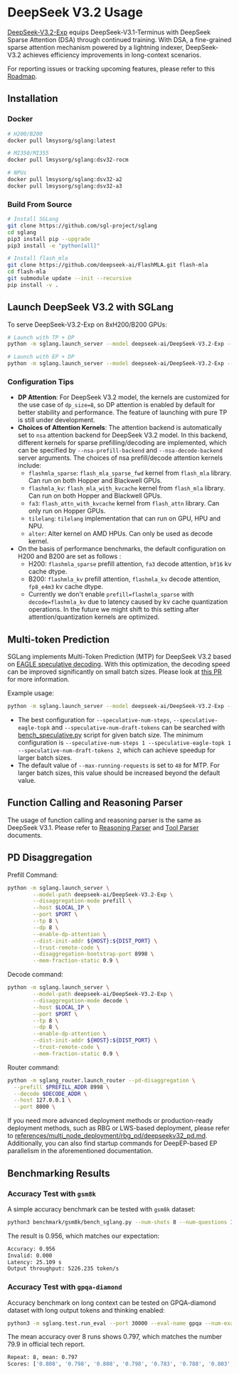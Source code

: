 # DeepSeek V3.2 Usage

[DeepSeek-V3.2-Exp](https://huggingface.co/deepseek-ai/DeepSeek-V3.2-Exp) equips DeepSeek-V3.1-Terminus with DeepSeek Sparse Attention (DSA) through continued training. With DSA, a fine-grained sparse attention mechanism powered by a lightning indexer, DeepSeek-V3.2 achieves efficiency improvements in long-context scenarios.

For reporting issues or tracking upcoming features, please refer to this [Roadmap](https://github.com/sgl-project/sglang/issues/11060).

## Installation

### Docker

```bash
# H200/B200
docker pull lmsysorg/sglang:latest

# MI350/MI355
docker pull lmsysorg/sglang:dsv32-rocm

# NPUs
docker pull lmsysorg/sglang:dsv32-a2
docker pull lmsysorg/sglang:dsv32-a3
```

### Build From Source

```bash
# Install SGLang
git clone https://github.com/sgl-project/sglang
cd sglang
pip3 install pip --upgrade
pip3 install -e "python[all]"

# Install flash_mla
git clone https://github.com/deepseek-ai/FlashMLA.git flash-mla
cd flash-mla
git submodule update --init --recursive
pip install -v .
```
## Launch DeepSeek V3.2 with SGLang

To serve DeepSeek-V3.2-Exp on 8xH200/B200 GPUs:

```bash
# Launch with TP + DP
python -m sglang.launch_server --model deepseek-ai/DeepSeek-V3.2-Exp --tp 8 --dp 8 --enable-dp-attention

# Launch with EP + DP
python -m sglang.launch_server --model deepseek-ai/DeepSeek-V3.2-Exp --tp 8 --ep 8 --dp 8 --enable-dp-attention
```

### Configuration Tips
- **DP Attention**: For DeepSeek V3.2 model, the kernels are customized for the use case of `dp_size=8`, so DP attention is enabled by default for better stability and performance. The feature of launching with pure TP is still under development.
- **Choices of Attention Kernels**: The attention backend is automatically set to `nsa` attention backend for DeepSeek V3.2 model. In this backend, different kernels for sparse prefilling/decoding are implemented, which can be specified by `--nsa-prefill-backend` and `--nsa-decode-backend` server arguments. The choices of nsa prefill/decode attention kernels include:
  - `flashmla_sparse`: `flash_mla_sparse_fwd` kernel from `flash_mla` library. Can run on both Hopper and Blackwell GPUs.
  - `flashmla_kv`: `flash_mla_with_kvcache` kernel from `flash_mla` library. Can run on both Hopper and Blackwell GPUs.
  - `fa3`: `flash_attn_with_kvcache` kernel from `flash_attn` library. Can only run on Hopper GPUs.
  - `tilelang`: `tilelang` implementation that can run on GPU, HPU and NPU.
  - `alter`: Alter kernel on AMD HPUs. Can only be used as decode kernel.
- On the basis of performance benchmarks, the default configuration on H200 and B200 are set as follows :
  - H200: `flashmla_sparse` prefill attention, `fa3` decode attention, `bf16` kv cache dtype.
  - B200: `flashmla_kv` prefill attention, `flashmla_kv` decode attention, `fp8_e4m3` kv cache dtype.
  - Currently we don't enable `prefill=flashmla_sparse` with `decode=flashmla_kv` due to latency caused by kv cache quantization operations. In the future we might shift to this setting after attention/quantization kernels are optimized.

## Multi-token Prediction
SGLang implements Multi-Token Prediction (MTP) for DeepSeek V3.2 based on [EAGLE speculative decoding](https://docs.sglang.ai/advanced_features/speculative_decoding.html#EAGLE-Decoding). With this optimization, the decoding speed can be improved significantly on small batch sizes. Please look at [this PR](https://github.com/sgl-project/sglang/pull/11652) for more information.

Example usage:
```bash
python -m sglang.launch_server --model deepseek-ai/DeepSeek-V3.2-Exp --tp 8 --dp 8 --enable-dp-attention --speculative-algorithm EAGLE --speculative-num-steps 3 --speculative-eagle-topk 1 --speculative-num-draft-tokens 4
```
- The best configuration for `--speculative-num-steps`, `--speculative-eagle-topk` and `--speculative-num-draft-tokens` can be searched with [bench_speculative.py](https://github.com/sgl-project/sglang/blob/main/scripts/playground/bench_speculative.py) script for given batch size. The minimum configuration is `--speculative-num-steps 1 --speculative-eagle-topk 1 --speculative-num-draft-tokens 2`, which can achieve speedup for larger batch sizes.
- The default value of  `--max-running-requests` is set to `48` for MTP. For larger batch sizes, this value should be increased beyond the default value.


## Function Calling and Reasoning Parser
The usage of function calling and reasoning parser is the same as DeepSeek V3.1. Please refer to [Reasoning Parser](https://docs.sglang.ai/advanced_features/separate_reasoning.html) and [Tool Parser](https://docs.sglang.ai/advanced_features/tool_parser.html) documents.

## PD Disaggregation

Prefill Command:
```bash
python -m sglang.launch_server \
        --model-path deepseek-ai/DeepSeek-V3.2-Exp \
        --disaggregation-mode prefill \
        --host $LOCAL_IP \
        --port $PORT \
        --tp 8 \
        --dp 8 \
        --enable-dp-attention \
        --dist-init-addr ${HOST}:${DIST_PORT} \
        --trust-remote-code \
        --disaggregation-bootstrap-port 8998 \
        --mem-fraction-static 0.9 \
```

Decode command:
```bash
python -m sglang.launch_server \
        --model-path deepseek-ai/DeepSeek-V3.2-Exp \
        --disaggregation-mode decode \
        --host $LOCAL_IP \
        --port $PORT \
        --tp 8 \
        --dp 8 \
        --enable-dp-attention \
        --dist-init-addr ${HOST}:${DIST_PORT} \
        --trust-remote-code \
        --mem-fraction-static 0.9 \
```

Router command:
```bash
python -m sglang_router.launch_router --pd-disaggregation \
  --prefill $PREFILL_ADDR 8998 \
  --decode $DECODE_ADDR \
  --host 127.0.0.1 \
  --port 8000 \
```

If you need more advanced deployment methods or production-ready deployment methods, such as RBG or LWS-based deployment, please refer to [references/multi_node_deployment/rbg_pd/deepseekv32_pd.md](../references/multi_node_deployment/rbg_pd/deepseekv32_pd.md). Additionally, you can also find startup commands for DeepEP-based EP parallelism in the aforementioned documentation.


## Benchmarking Results

### Accuracy Test with `gsm8k`
A simple accuracy benchmark can be tested with `gsm8k` dataset:
```bash
python3 benchmark/gsm8k/bench_sglang.py --num-shots 8 --num-questions 1319 --parallel 1319
```

The result is 0.956, which matches our expectation:
```bash
Accuracy: 0.956
Invalid: 0.000
Latency: 25.109 s
Output throughput: 5226.235 token/s
```


### Accuracy Test with `gpqa-diamond`

Accuracy benchmark on long context can be tested on GPQA-diamond dataset with long output tokens and thinking enabled:
```bash
python3 -m sglang.test.run_eval --port 30000 --eval-name gpqa --num-examples 198 --max-tokens 120000 --repeat 8 --thinking-mode deepseek-v3
```

The mean accuracy over 8 runs shows 0.797, which matches the number 79.9 in official tech report.
```bash
Repeat: 8, mean: 0.797
Scores: ['0.808', '0.798', '0.808', '0.798', '0.783', '0.788', '0.803', '0.793']
```
